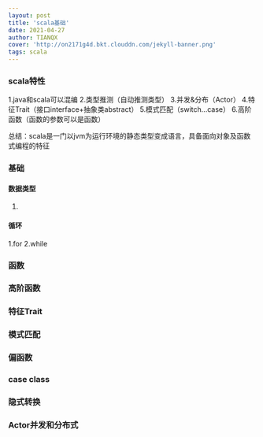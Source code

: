 ```yaml
---
layout: post
title: 'scala基础'
date: 2021-04-27
author: TIANQX
cover: 'http://on2171g4d.bkt.clouddn.com/jekyll-banner.png'
tags: scala
---
```


### scala特性
1.java和scala可以混编
2.类型推测（自动推测类型）
3.并发&分布（Actor）
4.特征Trait（接口interface+抽象类abstract）
5.模式匹配（switch...case）
6.高阶函数（函数的参数可以是函数）

总结：scala是一门以jvm为运行环境的静态类型变成语言，具备面向对象及函数式编程的特征
### 基础
#### 数据类型
1.
#### 循环
1.for
2.while
### 函数
### 高阶函数
### 特征Trait
### 模式匹配
### 偏函数
### case class
### 隐式转换
### Actor并发和分布式
